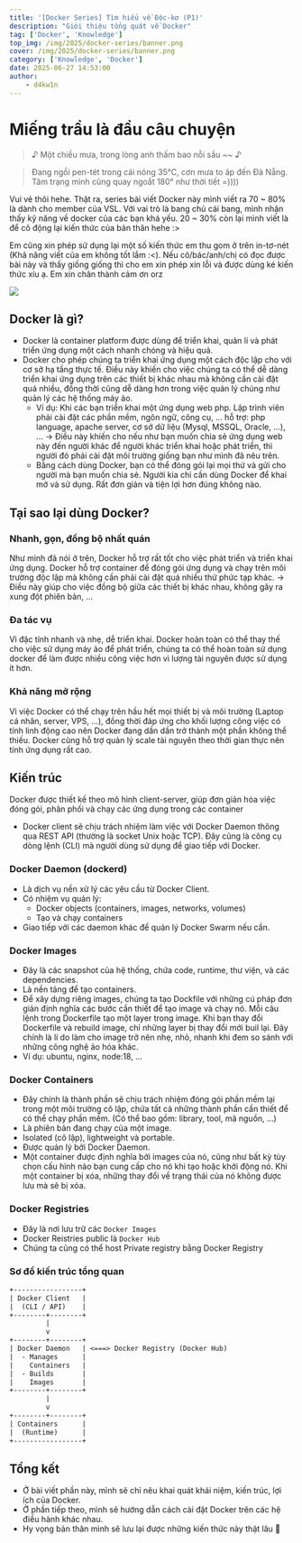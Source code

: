 ```yaml
---
title: '[Docker Series] Tìm hiểu về Độc-kơ (P1)'
description: "Giới thiệu tổng quát về Docker"
tag: ['Docker', 'Knowledge']
top_img: /img/2025/docker-series/banner.png
cover: /img/2025/docker-series/banner.png
category: ['Knowledge', 'Docker']
date: 2025-06-27 14:53:00
author:
    - d4kw1n
---
```


# Miếng trầu là đầu câu chuyện

> ♪ Một chiều mưa, trong lòng anh thấm bao nỗi sầu ~~ ♪

> Đang ngồi pen-tét trong cái nóng 35°C, cơn mưa to âp đến Đà Nẵng. Tâm trạng mình cũng quay ngoắt 180° như thời tiết =))))

Vui vẻ thôi hehe. Thật ra, series bài viết Docker này mình viết ra 70 ~ 80% là dành cho member của VSL. Với vai trò là bang chủ cái bang, mình nhận thấy kỹ năng về docker của các bạn khá yếu. 20 ~ 30% còn lại mình viết là để cô động lại kiến thức của bản thân hehe :>

Em cũng xin phép sử dụng lại một số kiến thức em thu gom ở trên in-tơ-nét (Khả năng viết của em không tốt lắm :<). Nếu cô/bác/anh/chị có đọc được bài này và thấy giống giống thì cho em xin phép xin lỗi và được dùng ké kiến thức xíu ạ. Em xin chân thành cảm ơn orz

![](https://www.focusonthefamily.com/wp-content/uploads/2021/05/Meme-Respect2-1024x1024.jpg)

## Docker là gì?

- Docker là container platform được dùng để triển khai, quản lí và phát triển ứng dụng một cách nhanh chóng và hiệu quả.
- Docker cho phép chúng ta triển khai ứng dụng một cách độc lập cho với cơ sở hạ tầng thực tế. Điều này khiến cho việc chúng ta có thể dễ dàng triển khai ứng dụng trên các thiết bị khác nhau mà không cần cài đặt quá nhiều, đồng thời cũng dễ dàng hơn trong việc quản lý chúng như quản lý các hệ thống máy ảo.
    - Ví dụ: Khi các bạn triển khai một ứng dụng web php. Lập trình viên phải cài đặt các phần mềm, ngôn ngữ, công cụ, ... hỗ trợ: php language, apache server, cơ sở dữ liệu (Mysql, MSSQL, Oracle, ...), ...
    -> Điều này khiến cho nếu như bạn muốn chia sẻ ứng dụng web này đến người khác để người khác triển khai hoặc phát triển, thì người đó phải cài đặt môi trường giống bạn như mình đã nêu trên.
    - Bằng cách dùng Docker, bạn có thể đóng gói lại mọi thứ và gửi cho người mà bạn muốn chia sẻ. Người kia chỉ cần dùng Docker để khai mở và sử dụng. Rất đơn giản và tiện lợi hơn đúng không nào.

## Tại sao lại dùng Docker?

### Nhanh, gọn, đồng bộ nhất quán

Như mình đã nói ở trên, Docker hỗ trợ rất tốt cho việc phát triển và triển khai ứng dụng. Docker hỗ trợ container để đóng gói ứng dụng và chạy trên môi trường độc lập mà không cần phải cài đặt quá nhiều thứ phức tạp khác. -> Điều này giúp cho việc đồng bộ giữa các thiết bị khác nhau, không gây ra xung đột phiên bản, ...

### Đa tác vụ

Vì đặc tính nhanh và nhẹ, dễ triển khai. Docker hoàn toàn có thể thay thế cho việc sử dụng máy ảo để phát triển, chúng ta có thể hoàn toàn sử dụng docker để làm được nhiều công việc hơn vì lượng tài nguyên được sử dụng ít hơn.

### Khả năng mở rộng

Vì việc Docker có thể chạy trên hầu hết mọi thiết bị và môi trường (Laptop cá nhân, server, VPS, ...), đồng thời đáp ứng cho khối lượng công việc có tính linh động cao nên Docker đang dần dần trở thành một phần không thể thiếu. Docker cũng hỗ trợ quản lý scale tài nguyên theo thời gian thực nên tính ứng dụng rất cao.

## Kiến trúc

Docker được thiết kế theo mô hình client-server, giúp đơn giản hóa việc đóng gói, phân phối và chạy các ứng dụng trong các container
- Docker client sẽ chịu trách nhiệm làm việc với Docker Daemon thông qua REST API (thường là socket Unix hoặc TCP). Đây cũng là công cụ dòng lệnh (CLI) mà người dùng sử dụng để giao tiếp với Docker. 

### Docker Daemon (dockerd)

- Là dịch vụ nền xử lý các yêu cầu từ Docker Client.
- Có nhiệm vụ quản lý:
    - Docker objects (containers, images, networks, volumes)
    - Tạo và chạy containers
- Giao tiếp với các daemon khác để quản lý Docker Swarm nếu cần.

### Docker Images

- Đây là các snapshot của hệ thống, chứa code, runtime, thư viện, và các dependencies.
- Là nền tảng để tạo containers.
- Để xây dựng riêng images, chúng ta tạo Dockfile với những cú pháp đơn giản định nghĩa các bước cần thiết để tạo image và chạy nó. Mỗi câu lệnh trong Dockerfile tạo một layer trong image. Khi bạn thay đổi Dockerfile và rebuild image, chỉ những layer bị thay đổi mới buil lại. Đây chính là lí do làm cho image trở nên nhẹ, nhỏ, nhanh khi đem so sánh với những công nghệ ảo hóa khác.
- Ví dụ: ubuntu, nginx, node:18, ...

### Docker Containers

- Đây chính là thành phần sẽ chịu trách nhiệm đóng gói phần mềm lại trong một môi trường cô lập, chứa tất cả những thành phần cần thiết để có thể chạy phần mềm. (Có thể bao gồm: library, tool, mã nguồn, ...)
- Là phiên bản đang chạy của một image.
- Isolated (cô lập), lightweight và portable.
- Được quản lý bởi Docker Daemon.
- Một container được định nghĩa bởi images của nó, cũng như bất kỳ tùy chọn cấu hình nào bạn cung cấp cho nó khi tạo hoặc khởi động nó. Khi một container bị xóa, những thay đổi về trạng thái của nó không được lưu mà sẽ bị xóa.

### Docker Registries

- Đây là nơi lưu trữ các `Docker Images`
- Docker Reistries public là `Docker Hub`
- Chúng ta cũng có thể host Private registry bằng Docker Registry

### Sơ đồ kiến trúc tổng quan

```txt
+-----------------+
| Docker Client   |
|  (CLI / API)    |
+--------+--------+
         |
         v
+--------+--------+
| Docker Daemon   | <===> Docker Registry (Docker Hub)
|  - Manages      |
|    Containers   |
|  - Builds       |
|    Images       |
+--------+--------+
         |
         v
+--------+--------+
| Containers      |
|  (Runtime)      |
+-----------------+
```

## Tổng kết

- Ở bài viết phần này, mình sẽ chỉ nêu khai quát khái niệm, kiến trúc, lợi ích của Docker.
- Ở phần tiếp theo, mình sẽ hướng dẫn cách cài đặt Docker trên các hệ điều hành khác nhau.
- Hy vọng bản thân mình sẽ lưu lại được những kiến thức này thật lâu 🧙 